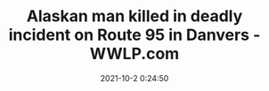 ---
"title": "Alaskan man killed in deadly incident on Route 95 in Danvers - WWLP.com"
"date": "2021-10-2 0:24:50"
"feed_name": "GOOGLENEWSCONSTRUCTION"
"feed_website": "https://news.google.com/search?q=construction%2Bincident&hl=en-US&gl=US&ceid=US:en"
"feed_rss": "https://news.google.com/rss/search?q=construction%2Bincident&hl=en-US&gl=US&ceid=US:en"
"link": "https://www.wwlp.com/news/alaskan-man-killed-in-deadly-incident-on-route-95-in-danvers/"
"source": "{'href': 'https://www.wwlp.com', 'title': 'WWLP.com'}"
"file": "_posts/2021-1-1-097d501c8398eed0c82a732bf073971b2b7ac254.md"
"accident": "1"
"drilling": "1"
"dead": "1"
"injured": "0"
"arrested": "0"
"where": "road site"
"causes": "crash"
"place": "danvers"
"place_uri": "http://en.wikipedia.org/wiki/Danvers%2C_Massachusetts"
---